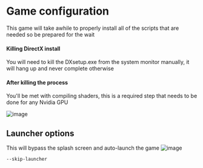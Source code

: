 # Game configuration
This game will take awhile to properly install all of the scripts that are needed so be prepared for the wait

#### Killing DirectX install

You will need to kill the DXsetup.exe from the system monitor manually, it will hang up and never complete otherwise

#### After killing the process

You'll be met with compiling shaders, this is a required step that needs to be done for any Nvidia GPU

![image](https://github.com/DafDandy/Fedora_New_Install/assets/102477185/daaf8393-26dd-4feb-acdc-05b21167c3a0)




## Launcher options

This will bypass the splash screen and auto-launch the game
![image](https://github.com/DafDandy/Fedora_New_Install/assets/102477185/38d04526-8332-40bf-a6d3-0b8de41996c5)

    --skip-launcher
